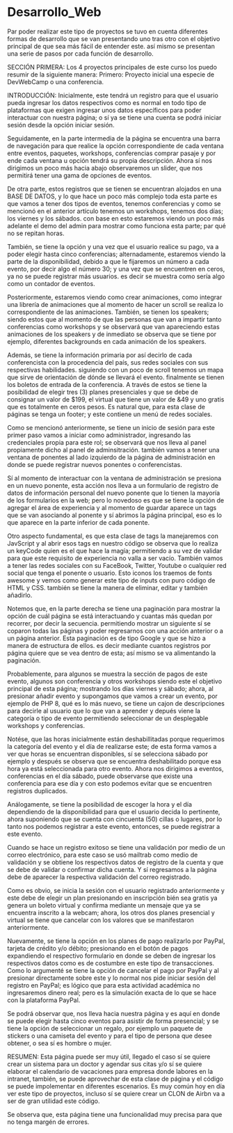# Desarrollo_Web

Par poder realizar este tipo de proyectos se tuvo en cuenta diferentes formas de desarrollo que se van presentando uno
tras otro con el objetivo principal de que sea más fácil de entender este. así mismo se presentan una serie de pasos por
cada función de desarrollo.

SECCIÓN PRIMERA:
Los 4 proyectos principales de este curso los puedo resumir de la siguiente manera:
Primero: Proyecto inicial una especie de DevWebCamp o una conferencia.

INTRODUCCIÓN:
Inicialmente, este tendrá un registro para que el usuario pueda ingresar los datos respectivos como es normal en todo tipo de plataformas que exigen ingresar unos datos específicos para poder interactuar con nuestra página; o sí ya se tiene una cuenta se podrá iniciar sesión desde la opción iniciar sesión.

Seguidamente, en la parte intermedia de la página se encuentra una barra de navegación para que realice la opción correspondiente de cada ventana entre eventos, paquetes, workshops, conferencias comprar pasaje y por ende cada ventana u opción tendrá su propia descripción. Ahora sí nos dirigimos un poco más hacia abajo observaremos un slider, que nos permitirá tener una gama de opciones de eventos.

De otra parte, estos registros que se tienen se encuentran alojados en una BASE DE DATOS, y lo que hace un poco más complejo toda esta parte es que vamos a tener dos tipos de eventos, tenemos conferencias y como se mencionó en el anterior artículo tenemos un workshops, tenemos dos días; los viernes y los sábados. con base en esto estaremos viendo un poco más adelante el demo del admin para mostrar como funciona esta parte; par qué no se repitan horas.

También, se tiene la opción y una vez que el usuario realice su pago, va a poder elegir hasta cinco conferencias; alternadamente, estaremos viendo la parte de la disponibilidad, debido a que le fijaremos un número a cada evento, por decir algo el número 30; y una vez que se encuentren en ceros, ya no se puede registrar más usuarios. es decir se muestra como sería algo como un contador de eventos.

Posteriormente, estaremos viendo como crear animaciones, como integrar una librería de animaciones que al momento de hacer un scroll se realiza lo correspondiente de las animaciones. También, se tienen los speakers; siendo estos que al momento de que las personas que van a impartir tanto conferencias como workshops y se observará que van apareciendo estas animaciones de los speakers y de inmediato se observa que se tiene por ejemplo, diferentes backgrounds en cada animación de los speakers.

Además, se tiene la información primaria por así decirlo de cada conferencista con la procedencia del país, sus redes sociales con sus respectivas habilidades. siguiendo con un poco de scroll tenemos un mapa que sirve de orientación de dónde se llevará el evento. finalmente se tienen los boletos de entrada de la conferencia. A través de estos se tiene la posibilidad de elegir tres (3) planes presenciales y que se debe de consignar un valor de $199, el virtual que tiene un valor de &49 y uno gratis que es totalmente en ceros pesos. Es natural que, para esta clase de páginas se tenga un footer; y este contiene un menú de redes sociales.

Como se mencionó anteriormente, se tiene un inicio de sesión para este primer paso vamos a iniciar como administrador, ingresando las credenciales propia para este rol; se observará que nos lleva al panel propiamente dicho al panel de adminsitración. también vamos a tener una ventana de ponentes al lado izquierdo de la página de administración en donde se puede registrar nuevos ponentes o conferencistas.

Sí al momento de interactuar con la ventana de administración se presiona en un nuevo ponente, esta acción nos lleva a un formulario de registro de datos de información personal del nuevo ponente que lo tienen la mayoría de los formularios en la web; pero lo novedoso es que se tiene la opción de agregar el área de experiencia y al momento de guardar aparece un tags que se van asociando al ponente y sí abrimos la página principal, eso es lo que aparece en la parte inferior de cada ponente.

Otro aspecto fundamental, es que esta clase de tags la manejaremos con JavScript y al abrir esos tags en nuestro código se observa que lo realiza un keyCode quien es el que hace la magía; permitiendo a su vez de validar para que este requisito de experiencia no valla a ser vacío. También vamos a tener las redes sociales con su FaceBook, Twitter, Youtube o cualquier red social que tenga el ponente o usuario. Esto iconos los traemos de fonts awesome y vemos como generar este tipo de inputs con puro código de HTML y CSS. también se tiene la manera de eliminar, editar y también añadirlo.

Notemos que, en la parte derecha se tiene una paginación para mostrar la opción de cuál página se está interactuando y cuantas más quedan por recorrer, por decir la secuencia. permitiendo mostrar un siguiente sí se coparon todas las páginas y poder regresarnos con una acción anterior o a un página anterior. Esta paginación es de tipo Google y que se hizo a manera de estructura de ellos. es decir mediante cuantos registros por página quiere que se vea dentro de esta; así mismo se va alimentando la paginación.

Probablemente, para algunos se muestra la sección de pagos de este evento, algunos son conferencia y otros workshops siendo este el objetivo principal de esta página; mostrando los días viernes y sábado; ahora, al presionar añadir evento y supongamos que vamos a crear un evento, por ejemplo de PHP 8, qué es lo más nuevo, se tiene un cajon de descripciones para decirle al usuario que lo que van a aprender y depués viene la categoría o tipo de evento permitiendo seleccionar de un desplegable workshops y conferencias.

Notése, que las horas inicialmente están deshabillitadas porque requerimos la categoría del evento y el día de realizarse este; de esta forma vamos a ver que horas se encuentran disponibles, sí se selecciona sábado por ejemplo y después se observa que se encuentra deshabilitado porque esa hora ya está seleccionada para otro evento. Ahora nos dirigimos a eventos, conferencias en el día sábado, puede observarse que existe una conferencia para ese día y con esto podemos evitar que se encuentren registros duplicados.

Análogamente, se tiene la posibilidad de escoger la hora y el día dependiendo de la disponibilidad para que el usuario decida lo pertinente, ahora suponiendo que se cuenta con cincuenta (50) cillas o lugares, por lo tanto nos podemos registrar a este evento, entonces, se puede registrar a este evento.

Cuando se hace un registro exitoso se tiene una validación por medio de un correo electrónico, para este caso se usó mailtrab como medio de validación y se obtiene los respectivos datos de registro de la cuenta y que se debe de validar o confirmar dicha cuenta. Y sí regresamos a la página debe de aparecer la respectiva validación del correo registrado.

Como es obvio, se inicia la sesión con el usuario registrado anteriormente y este debe de elegir un plan presionando en inscripción bién sea gratis ya genera un boleto virtual y confirma mediante un mensaje que ya se encuentra inscrito a la webcam; ahora, los otros dos planes presencial y virtual se tiene que cancelar con los valores que se manifestaron anteriormente.

Nuevamente, se tiene la opción en los planes de pago realizarlo por PayPal, tarjeta de crédito y/o débito; presionando en el botón de pagos expandiendo el respectivo formulario en donde se deben de ingresar los respectivos datos como es de costumbre en este tipo de transacciones. Como lo argumenté se tiene la opción de cancelar el pago por PayPal y al presionar directamente sobre este y lo normal nos pide iniciar sesión del registro en PayPal; es lógico que para esta actividad académica no ingresaremos dinero real; pero es la simulación exacta de lo que se hace con la plataforma PayPal.

Se podrá observar que, nos lleva hacia nuestra página y es aquí en donde se puede elegir hasta cinco eventos para asistir de forma presencial; y se tiene la opción de seleccionar un regalo, por ejemplo un paquete de stickers o una camiseta del evento y para el tipo de persona que desee obtener, o sea sí es hombre o mujer.

RESUMEN:
Esta página puede ser muy útil, llegado el caso sí se quiere crear un sistema para un doctor y agendar sus citas y/o sí se quiere elaborar el calendario de vacaciones para empresa donde labores en la intranet, también, se puede aprovechar de esta clase de página y el código se puede impolementar en diferentes escenarios. Es muy común hoy en día ver este tipo de proyectos, incluso sí se quiere crear un CLON de Airbn va a ser de gran utilidad este código.

Se observa que, esta página tiene una funcionalidad muy precisa para que no tenga margén de errores.

